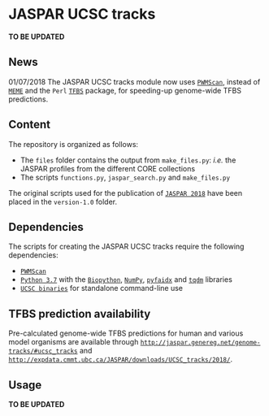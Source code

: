 # JASPAR UCSC tracks
**TO BE UPDATED**

## News
01/07/2018 The JASPAR UCSC tracks module now uses [`PWMScan`](http://ccg.vital-it.ch/pwmscan), instead of [`MEME`](http://meme-suite.org/doc/overview.html) and the `Perl` [`TFBS`](http://tfbs.genereg.net) package, for speeding-up genome-wide TFBS predictions.

## Content
The repository is organized as follows:
* The `files` folder contains the output from `make_files.py`: *i.e.* the JASPAR profiles from the different CORE collections
* The scripts `functions.py`, `jaspar_search.py` and `make_files.py`

The original scripts used for the publication of [`JASPAR 2018`](https://doi.org/10.1093/nar/gkx1126) have been placed in the `version-1.0` folder.

## Dependencies
The scripts for creating the JASPAR UCSC tracks require the following dependencies:
* [`PWMScan`](http://ccg.vital-it.ch/pwmscan)
* [`Python 3.7`](https://www.python.org/download/releases/3.7/) with the [`Biopython`](http://biopython.org), [`NumPy`](http://www.numpy.org), [`pyfaidx`](https://peerj.com/preprints/970/) and [`tqdm`](https://tqdm.github.io) libraries
* [`UCSC binaries`](http://hgdownload.cse.ucsc.edu/admin/exe/) for standalone command-line use

## TFBS prediction availability
Pre-calculated genome-wide TFBS predictions for human and various model organisms are available through [`http://jaspar.genereg.net/genome-tracks/#ucsc_tracks`](http://jaspar.genereg.net/genome-tracks/#ucsc_tracks) and [`http://expdata.cmmt.ubc.ca/JASPAR/downloads/UCSC_tracks/2018/`](http://expdata.cmmt.ubc.ca/JASPAR/downloads/UCSC_tracks/2018/).

## Usage
**TO BE UPDATED**
